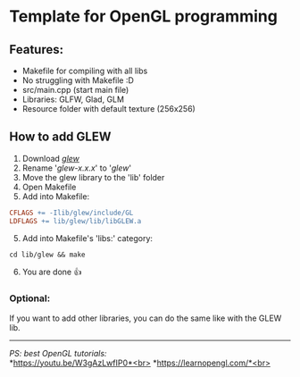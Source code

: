# Template for OpenGL programming

## Features:

- Makefile for compiling with all libs
- No struggling with Makefile :D
- src/main.cpp (start main file)
- Libraries: GLFW, Glad, GLM
- Resource folder with default texture (256x256)

## How to add GLEW
1. Download *[glew]*
2. Rename '*glew-x.x.x*' to '*glew*'
3. Move the glew library to the 'lib' folder
4. Open Makefile
5. Add into Makefile:
```Makefile
CFLAGS += -Ilib/glew/include/GL
LDFLAGS += lib/glew/lib/libGLEW.a
```
5. Add into Makefile's 'libs:' category:
```Makefile
cd lib/glew && make
```
6. You are done 👍

### Optional:
If you want to add other libraries, you can do the same like with the GLEW lib.

******
*PS: best OpenGL tutorials:*<br>
*https://youtu.be/W3gAzLwfIP0*<br>
*https://learnopengl.com/*<br>

[header]: <https://en.wikipedia.org/wiki/Header-only/>
[glew]: <https://sourceforge.net/projects/glew/>

